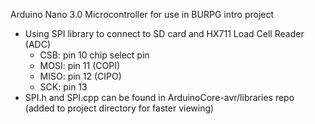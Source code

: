 Arduino Nano 3.0 Microcontroller for use in BURPG intro project
- Using SPI library to connect to SD card and HX711 Load Cell Reader (ADC)
  - CSB: pin 10 chip select pin
  - MOSI: pin 11 (COPI)
  - MISO: pin 12 (CIPO)
  - SCK: pin 13
- SPI.h and SPI.cpp can be found in ArduinoCore-avr/libraries repo (added to project directory for faster viewing)
